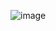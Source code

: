 ![image](https://user-images.githubusercontent.com/89769715/186084880-494e8f7a-0d39-429d-ad9f-4956a5718aa3.png)
